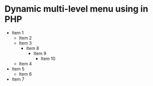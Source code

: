 # Dynamic multi-level menu using in PHP

* Item 1
  - Item 2
  - Item 3
    - Item 8
      - Item 9
        - Item 10
  - Item 4
* Item 5
  - Item 6
* Item 7
